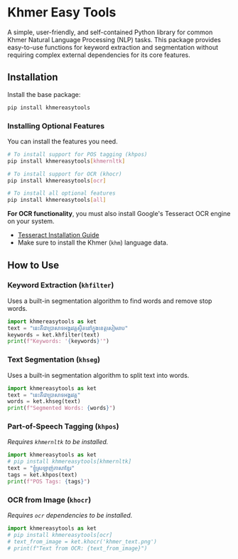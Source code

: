 
# Khmer Easy Tools

A simple, user-friendly, and self-contained Python library for common Khmer Natural Language Processing (NLP) tasks. This package provides easy-to-use functions for keyword extraction and segmentation without requiring complex external dependencies for its core features.

## Installation

Install the base package:
```bash
pip install khmereasytools
```

### Installing Optional Features

You can install the features you need.

```bash
# To install support for POS tagging (khpos)
pip install khmereasytools[khmernltk]

# To install support for OCR (khocr)
pip install khmereasytools[ocr]

# To install all optional features
pip install khmereasytools[all]
```

**For OCR functionality**, you must also install Google's Tesseract OCR engine on your system.
-   [Tesseract Installation Guide](https://github.com/tesseract-ocr/tesseract/wiki)
-   Make sure to install the Khmer (`khm`) language data.

## How to Use

### Keyword Extraction (`khfilter`)
Uses a built-in segmentation algorithm to find words and remove stop words.
```python
import khmereasytools as ket
text = "នេះគឺជាប្រាសាទអង្គរវត្តស្ថិតនៅក្នុងខេត្តសៀមរាប"
keywords = ket.khfilter(text)
print(f"Keywords: '{keywords}'")
```

### Text Segmentation (`khseg`)
Uses a built-in segmentation algorithm to split text into words.
```python
import khmereasytools as ket
text = "នេះគឺជាប្រាសាទអង្គរវត្ត"
words = ket.khseg(text)
print(f"Segmented Words: {words}")
```

### Part-of-Speech Tagging (`khpos`)
*Requires `khmernltk` to be installed.*
```python
import khmereasytools as ket
# pip install khmereasytools[khmernltk]
text = "ខ្ញុំស្រឡាញ់ភាសាខ្មែរ"
tags = ket.khpos(text)
print(f"POS Tags: {tags}")
```

### OCR from Image (`khocr`)
*Requires `ocr` dependencies to be installed.*
```python
import khmereasytools as ket
# pip install khmereasytools[ocr]
# text_from_image = ket.khocr('khmer_text.png')
# print(f"Text from OCR: {text_from_image}")
```
